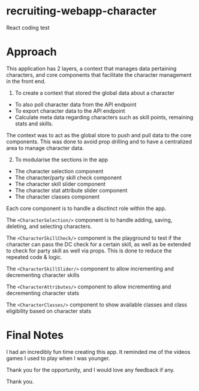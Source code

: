 # recruiting-webapp-character
React coding test

# Approach 
This application has 2 layers, a context that manages data pertaining characters, and core components that facilitate the character management in the front end.  

1. To create a context that stored the global data about a character
  - To also poll character data from the API endpoint 
  - To export character data to the API endpoint 
  - Calculate meta data regarding characters such as skill points, remaining stats and skills.  

The context was to act as the global store to push and pull data to the core components. This was done to avoid prop drilling and to have a centralized area to manage character data. 

2. To modularise the sections in the app 
  - The character selection <CharacterSelection/> component 
  - The character/party skill check <CharacterSkillCheck/> component
  - The character skill slider <CharacterSkillSlider/> component
  - The character stat attribute slider <CharacterAttributes/> component 
  - The character classes <CharacterClasses/> component 

Each core component is to handle a disctinct role within the app. 

The `<CharacterSelection/>` component is to handle adding, saving, deleting, and selecting characters. 

The `<CharacterSkillCheck/>` component is the playground to test if the character can pass the DC check for a certain skill, as well as be extended to check for party skill as well via props. This is done to reduce the repeated code & logic. 

The `<CharacterSkillSlider/>` component to allow incrementing and decrementing character skills 

The `<CharacterAttributes/>` component to allow incrementing and decrementing character stats 

The `<CharacterClasses/>` component to show available classes and class eligibility based on character stats

# Final Notes 

I had an incredibly fun time creating this app. It reminded me of the videos games I used to play when I was younger. 

Thank you for the opportunity, and I would love any feedback if any. 

Thank you. 
